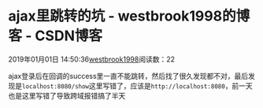 # ajax里跳转的坑 - westbrook1998的博客 - CSDN博客





2019年01月01日 14:50:36[westbrook1998](https://me.csdn.net/westbrook1998)阅读数：22








ajax登录后在回调的success里一直不能跳转，然后找了很久发现都不对，最后发现是`localhost:8080/show`这里写错了，应该是`http://localhost:8080`，前一天也是这里写错了导致跨域报错搞了半天



